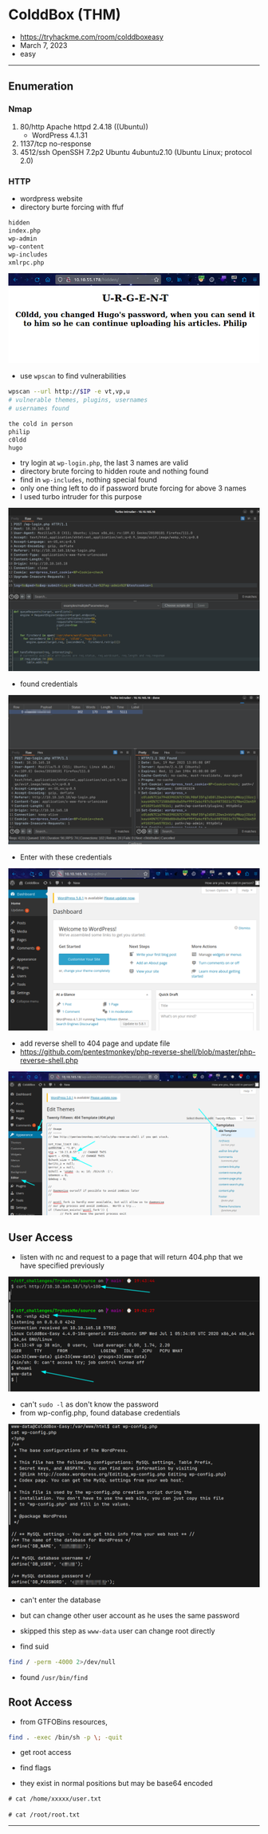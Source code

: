 # ColddBox (THM)

- https://tryhackme.com/room/colddboxeasy
- March 7, 2023
- easy

---

## Enumeration

### Nmap

1. 80/http Apache httpd 2.4.18 ((Ubuntu))
   - WordPress 4.1.31
2. 1137/tcp no-response
3. 4512/ssh OpenSSH 7.2p2 Ubuntu 4ubuntu2.10 (Ubuntu Linux; protocol 2.0)

### HTTP

- wordpress website
- directory burte forcing with ffuf

```
hidden
index.php
wp-admin
wp-content
wp-includes
xmlrpc.php
```

![](images/2023-03-07-23-12-18.png)

- use `wpscan` to find vulnerabilities

```sh
wpscan --url http://$IP -e vt,vp,u
# vulnerable themes, plugins, usernames
# usernames found
```
```
the cold in person
philip
c0ldd
hugo
```
- try login at `wp-login.php`, the last 3 names are valid
- directory brute forcing to hidden route and nothing found
- find in `wp-includes`, nothing special found
- only one thing left to do if password brute forcing for above 3 names
- I used turbo intruder for this purpose

![](screenshots/2023-03-19-19-36-22.png)

- found credentials

![](screenshots/2023-03-19-19-35-52.png)

- Enter with these credentials

![](screenshots/2023-03-19-19-37-28.png)

- add reverse shell to 404 page and update file
- https://github.com/pentestmonkey/php-reverse-shell/blob/master/php-reverse-shell.php

![](screenshots/2023-03-19-19-41-48.png)

## User Access

- listen with nc and request to a page that will return 404.php that we have specified previously

![](screenshots/2023-03-19-19-44-45.png)

- can't `sudo -l` as don't know the password
- from wp-config.php, found database credentials

![](screenshots/2023-03-19-19-47-16.png)

- can't enter the database
- but can change other user account as he uses the same password
- skipped this step as `www-data` user can change root directly

- find suid 

```sh
find / -perm -4000 2>/dev/null
```
- found `/usr/bin/find`


## Root Access

- from GTFOBins resources,

```sh
find . -exec /bin/sh -p \; -quit
```

- get root access

- find flags
- they exist in normal positions but may be base64 encoded

```
# cat /home/xxxxx/user.txt

# cat /root/root.txt

```

---